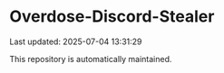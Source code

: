 # Overdose-Discord-Stealer

Last updated: 2025-07-04 13:31:29

This repository is automatically maintained.
